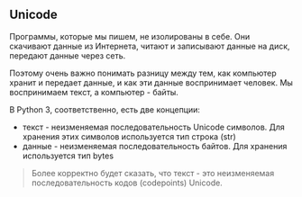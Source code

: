 ## Unicode

Программы, которые мы пишем, не изолированы в себе.
Они скачивают данные из Интернета, читают и записывают данные на диск,
передают данные через сеть.

Поэтому очень важно понимать разницу между тем, как компьютер хранит и передает данные, и как эти данные воспринимает человек.
Мы воспринимаем текст, а компьютер - байты.

В Python 3, соответственно, есть две концепции:
* текст - неизменяемая последовательность Unicode символов. Для хранения этих символов используется тип строка (str)
* данные - неизменяемая последовательность байтов. Для хранения используется тип bytes

> Более корректно будет сказать, что текст - это неизменяемая последовательность кодов (codepoints) Unicode.

